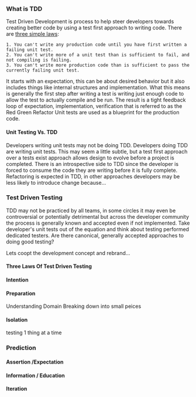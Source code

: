  

### What is TDD
Test Driven Development is process to help steer developers towards creating better code by using a test first approach to writing code. There are [three simple laws](http://programmer.97things.oreilly.com/wiki/index.php/The_Three_Laws_of_Test-Driven_Development):
>
    1. You can't write any production code until you have first written a failing unit test.
    2. You can't write more of a unit test than is sufficient to fail, and not compiling is failing.
    3. You can't write more production code than is sufficient to pass the currently failing unit test.  
    
It starts with an expectation, this can be about desired behavior but it also includes things like internal structures and implementation. What this means is generally the first step after writing a test is writing just enough code to allow the test to actually compile and be run. The result is a tight feedback loop of expectation, implementation, verification that is referred to as the Red Green Refactor 
Unit tests are used as a blueprint for the production code. 


#### Unit Testing Vs. TDD
Developers writing unit tests may not be doing TDD. Developers doing TDD are writing unit tests. This may seem a little subtle, but a test first approach over a tests exist approach allows design to evolve before a project is completed. There is an introspective side to TDD since the developer is forced to consume the code they are writing before it is fully complete. Refactoring is expected in TDD, in other approaches developers may be less likely to introduce change because...


### Test Driven Testing
TDD may not be practiced by all teams, in some circles it may even be controversial or potentially detrimental but across the developer community the process is generally known and accepted even if not implemented.
Take developer's unit tests out of the equation and think about testing performed dedicated testers. Are there canonical, generally accepted approaches to doing good testing? 

Lets coopt the development concept and rebrand...


#### Three Laws Of Test Driven Testing


#### Intention


#### Preparation
Understanding Domain
Breaking down into small peices 

#### Isolation
testing 1 thing at a time

### Prediction

#### Assertion /Expectation

#### Information / Education

#### Iteration



